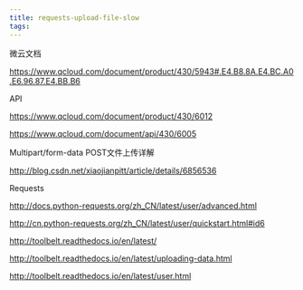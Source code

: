 ```yaml
---
title: requests-upload-file-slow
tags:
---
```


微云文档

https://www.qcloud.com/document/product/430/5943#.E4.B8.8A.E4.BC.A0.E6.96.87.E4.BB.B6

API

https://www.qcloud.com/document/product/430/6012

https://www.qcloud.com/document/api/430/6005

Multipart/form-data POST文件上传详解

http://blog.csdn.net/xiaojianpitt/article/details/6856536

Requests


http://docs.python-requests.org/zh_CN/latest/user/advanced.html

http://cn.python-requests.org/zh_CN/latest/user/quickstart.html#id6

http://toolbelt.readthedocs.io/en/latest/

http://toolbelt.readthedocs.io/en/latest/uploading-data.html

http://toolbelt.readthedocs.io/en/latest/user.html



